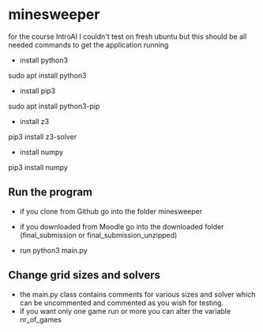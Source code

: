 # minesweeper
for the course IntroAI
I couldn't test on fresh ubuntu but this should be all needed commands to get the application running

- install python3 

sudo apt install python3

- install pip3

sudo apt install python3-pip

- install z3

pip3 install z3-solver

- install numpy

pip3 install numpy


## Run the program

- if you clone from Github go into the folder minesweeper
- if you downloaded from Moodle go into the downloaded folder (final_submission or final_submission_unzipped)

- run python3 main.py


## Change grid sizes and solvers

- the main.py class contains comments for various sizes and solver which can be uncommented and commented as you wish for testing.
- if you want only one game run or more you can alter the variable nr_of_games